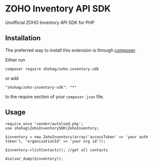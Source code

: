 ZOHO Inventory API SDK
==================
Unofficial ZOHO Inventory API SDK for PHP

Installation
------------

The preferred way to install this extension is through [composer](http://getcomposer.org/download/).

Either run

```
composer require shohag/zoho-inventory-sdk
```

or add

```
"shohag/zoho-inventory-sdk": "*"
```

to the require section of your `composer.json` file.


Usage
-----

```
require_once 'vendor/autoload.php';
use shohag\ZohoInventorySDK\ZohoInventory;

$inventory = new ZohoInventory(array('accessToken' => 'your auth token'), 'organizationId' => 'your org id'));

$inventory->listContacts(); //get all contacts

die(var_dump($inventory));
```